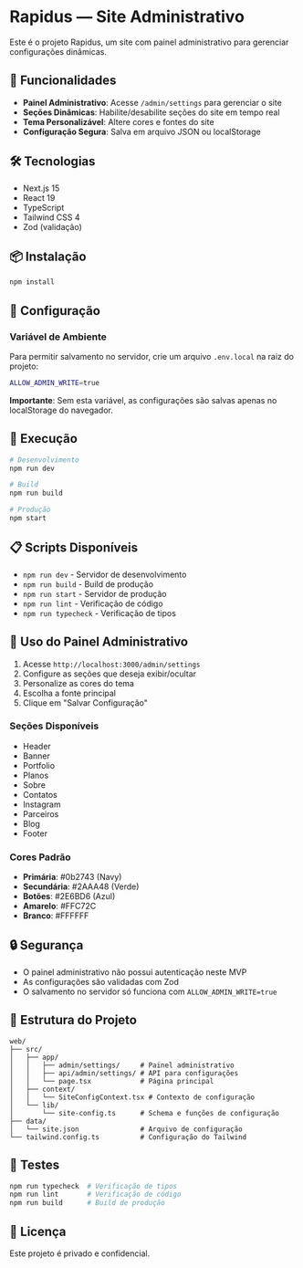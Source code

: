 # Rapidus — Site Administrativo

Este é o projeto Rapidus, um site com painel administrativo para gerenciar configurações dinâmicas.

## 🚀 Funcionalidades

- **Painel Administrativo**: Acesse `/admin/settings` para gerenciar o site
- **Seções Dinâmicas**: Habilite/desabilite seções do site em tempo real
- **Tema Personalizável**: Altere cores e fontes do site
- **Configuração Segura**: Salva em arquivo JSON ou localStorage

## 🛠 Tecnologias

- Next.js 15
- React 19
- TypeScript
- Tailwind CSS 4
- Zod (validação)

## 📦 Instalação

```bash
npm install
```

## 🔧 Configuração

### Variável de Ambiente

Para permitir salvamento no servidor, crie um arquivo `.env.local` na raiz do projeto:

```bash
ALLOW_ADMIN_WRITE=true
```

**Importante**: Sem esta variável, as configurações são salvas apenas no localStorage do navegador.

## 🚀 Execução

```bash
# Desenvolvimento
npm run dev

# Build
npm run build

# Produção
npm start
```

## 📋 Scripts Disponíveis

- `npm run dev` - Servidor de desenvolvimento
- `npm run build` - Build de produção
- `npm run start` - Servidor de produção
- `npm run lint` - Verificação de código
- `npm run typecheck` - Verificação de tipos

## 🎨 Uso do Painel Administrativo

1. Acesse `http://localhost:3000/admin/settings`
2. Configure as seções que deseja exibir/ocultar
3. Personalize as cores do tema
4. Escolha a fonte principal
5. Clique em "Salvar Configuração"

### Seções Disponíveis

- Header
- Banner
- Portfolio
- Planos
- Sobre
- Contatos
- Instagram
- Parceiros
- Blog
- Footer

### Cores Padrão

- **Primária**: #0b2743 (Navy)
- **Secundária**: #2AAA48 (Verde)
- **Botões**: #2E6BD6 (Azul)
- **Amarelo**: #FFC72C
- **Branco**: #FFFFFF

## 🔒 Segurança

- O painel administrativo não possui autenticação neste MVP
- As configurações são validadas com Zod
- O salvamento no servidor só funciona com `ALLOW_ADMIN_WRITE=true`

## 📁 Estrutura do Projeto

```
web/
├── src/
│   ├── app/
│   │   ├── admin/settings/     # Painel administrativo
│   │   ├── api/admin/settings/ # API para configurações
│   │   └── page.tsx            # Página principal
│   ├── context/
│   │   └── SiteConfigContext.tsx # Contexto de configuração
│   └── lib/
│       └── site-config.ts      # Schema e funções de configuração
├── data/
│   └── site.json               # Arquivo de configuração
└── tailwind.config.ts          # Configuração do Tailwind
```

## 🧪 Testes

```bash
npm run typecheck  # Verificação de tipos
npm run lint       # Verificação de código
npm run build      # Build de produção
```

## 📝 Licença

Este projeto é privado e confidencial.
